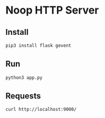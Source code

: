 # Noop HTTP Server

## Install

```bash
pip3 install flask gevent
```

## Run

```bash
python3 app.py
```

## Requests

```bash
curl http://localhost:9000/
```